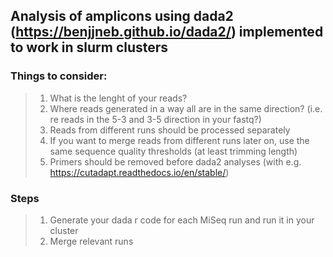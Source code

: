   ## **Analysis of amplicons using dada2 (https://benjjneb.github.io/dada2/) implemented to work in slurm clusters**

### Things to consider:

> 1) What is the lenght of your reads?
> 2) Where reads generated in a way all are in the same direction? (i.e. re reads in the 5-3 and 3-5 direction in your fastq?)
> 3) Reads from different runs should be processed separately
> 4) If you want to merge reads from different runs later on, use the same sequence quality thresholds (at least trimming length)
> 5) Primers should be removed before dada2 analyses (with e.g. https://cutadapt.readthedocs.io/en/stable/)
 
 
 
 ### Steps

> 1) Generate your dada r code for each MiSeq run and run it in your cluster
> 2) Merge relevant runs

